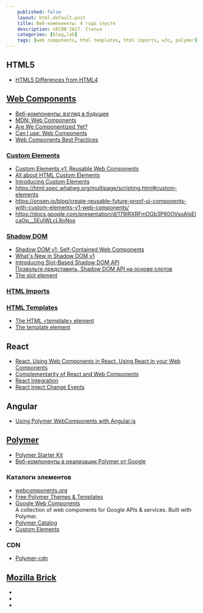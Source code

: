 ```yaml
---
    published: false
    layout: html.default.post
    title: Веб-компоненты: 4 года спустя
    description: SECON'2017. Статья
    categories: [blog,lab]
    tags: [web components, html templates, html imports, w3c, polymer]
---
```


## HTML5
*   [HTML5 Differences from HTML4](http://www.w3.org/TR/html5-diff/)


## [Web Components](http://w3c.github.io/webcomponents/explainer/)
*   [Веб-компоненты: взгляд в будущее](https://learn.javascript.ru/webcomponents)
*   [MDN: Web Components](https://developer.mozilla.org/en-US/docs/Web/Web_Components)
*   [Are We Componentized Yet?](http://jonrimmer.github.io/are-we-componentized-yet/)
*   [Can I use: Web Components](http://caniuse.com/#search=components)
*   [Web Components Best Practices](https://www.webcomponents.org/community/articles/web-components-best-practices)

### [Custom Elements](http://w3c.github.io/webcomponents/spec/custom/)
*   [Custom Elements v1: Reusable Web Components](https://developers.google.com/web/fundamentals/getting-started/primers/customelements)
*   [All about HTML Custom Elements](https://github.com/shawnbot/custom-elements)
*   [Introducing Custom Elements](https://webkit.org/blog/7027/introducing-custom-elements/)
*   <https://html.spec.whatwg.org/multipage/scripting.html#custom-elements>
*   <https://onsen.io/blog/create-reusable-future-proof-ui-components-with-custom-elements-v1-web-components/>
*   <https://docs.google.com/presentation/d/179IRXRFmDGb3P60OVsoAIsElcaOp__5EuIWLcL8oNos>

### [Shadow DOM](http://w3c.github.io/webcomponents/spec/shadow/)
*   [Shadow DOM v1: Self-Contained Web Components](https://developers.google.com/web/fundamentals/getting-started/primers/shadowdom)
*   [What's New in Shadow DOM v1](https://hayato.io/2016/shadowdomv1/)
*   [Introducing Slot-Based Shadow DOM API](https://webkit.org/blog/4096/introducing-shadow-dom-api/)  
    [Позвольте представить, Shadow DOM API на основе слотов](https://habrahabr.ru/post/304112/)
*   [The slot element](https://html.spec.whatwg.org/multipage/scripting.html#the-slot-element)

### [HTML Imports](http://w3c.github.io/webcomponents/spec/imports/)

### [HTML Templates](https://dvcs.w3.org/hg/webcomponents/raw-file/tip/spec/templates/index.html)
*   [The HTML &lt;template&gt; element](https://developer.mozilla.org/en-US/docs/Web/HTML/Element/template)
*   [The template element](https://html.spec.whatwg.org/multipage/scripting.html#the-template-element)


## React
*   [React. Using Web Components in React. Using React in your Web Components](https://facebook.github.io/react/docs/webcomponents.html)
*   [Complementarity of React and Web Components](http://webcomponents.org/presentations/complementarity-of-react-and-web-components-at-reactjs-conf/)
*   [React Integration](https://github.com/webcomponents/react-integration)
*   [React Inject Change Events](https://github.com/clubajax/react-inject-change-events)


## Angular
*   [Using Polymer WebComponents with Angular.js](https://jcrowther.io/2015/05/26/using-polymer-webcomponents-with-angular-js/)


## [Polymer](https://www.polymer-project.org)
*   [Polymer Starter Kit](https://developers.google.com/web/tools/polymer-starter-kit/)
*   [Веб-компоненты в реализации Polymer от Google](http://habrahabr.ru/post/237421/)

### Каталоги элементов
*   [webcomponents.org](https://www.webcomponents.org/)
*   [Free Polymer Themes & Templates](https://polymerthemes.com/)
*   [Google Web Components](http://googlewebcomponents.github.io/)  
    A collection of web components for Google APIs & services. Built with Polymer.
*   [Polymer Catalog](https://elements.polymer-project.org/)
*   [Custom Elements](https://customelements.io/)

### CDN
*   [Polymer-cdn](http://download.github.io/polymer-cdn/)


## [Mozilla Brick](http://brick.readme.io/)
*   [](https://github.com/mozbrick/)
*   [](http://brick.readme.io/)
*   [](http://mozbrick.github.io/)
